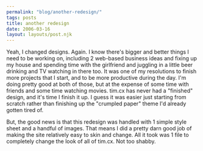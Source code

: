 ```yaml
---
permalink: "blog/another-redesign/"
tags: posts
title: another redesign
date: 2006-03-16
layout: layouts/post.njk
---
```


Yeah, I changed designs. Again. I know there's bigger and better things I need to be working on, including 2 web-based business ideas and fixing up my house and spending time with the girlfriend and juggling in a little beer drinking and TV watching in there too. It was one of my resolutions to finish more projects that I start, and to be more productive during the day. I'm doing pretty good at both of those, but at the expense of some time with friends and some time watching movies. tim.cx has never had a "finished" design, and it's time I finish it up. I guess it was easier just starting from scratch rather than finishing up the "crumpled paper" theme I'd already gotten tired of. 

But, the good news is that this redesign was handled with 1 simple style sheet and a handful of images. That means I did a pretty darn good job of making the site relatively easy to skin and change. All it took was 1 file to completely change the look of all of tim.cx. Not too shabby.
